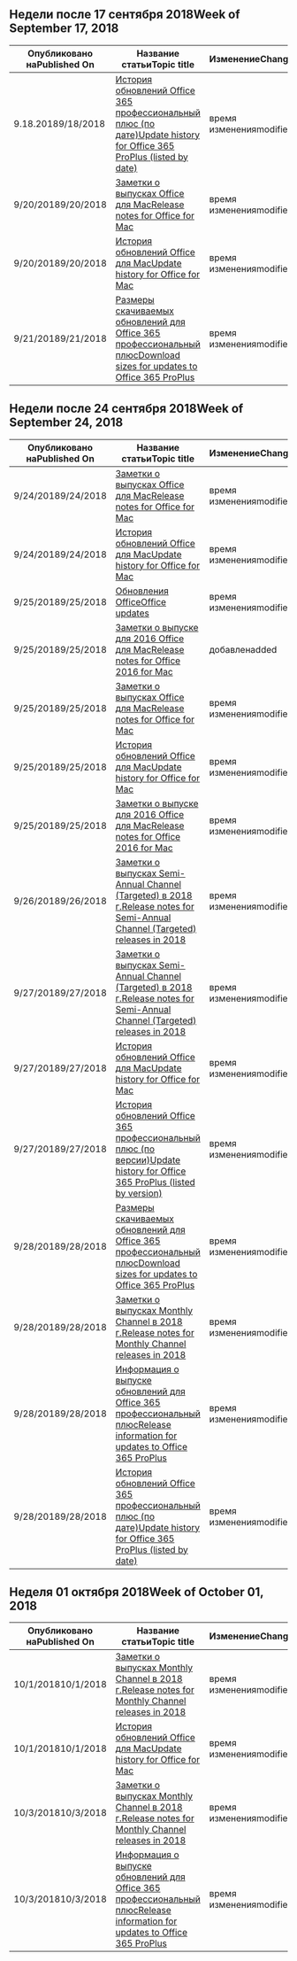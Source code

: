 

## <a name="week-of-september-17-2018"></a><span data-ttu-id="1d03c-101">Недели после 17 сентября 2018</span><span class="sxs-lookup"><span data-stu-id="1d03c-101">Week of September 17, 2018</span></span>


| <span data-ttu-id="1d03c-102">Опубликовано на</span><span class="sxs-lookup"><span data-stu-id="1d03c-102">Published On</span></span> |<span data-ttu-id="1d03c-103">Название статьи</span><span class="sxs-lookup"><span data-stu-id="1d03c-103">Topic title</span></span> | <span data-ttu-id="1d03c-104">Изменение</span><span class="sxs-lookup"><span data-stu-id="1d03c-104">Change</span></span> |
|------|------------|--------|
| <span data-ttu-id="1d03c-105">9.18.2018</span><span class="sxs-lookup"><span data-stu-id="1d03c-105">9/18/2018</span></span> | [<span data-ttu-id="1d03c-106">История обновлений Office 365 профессиональный плюс (по дате)</span><span class="sxs-lookup"><span data-stu-id="1d03c-106">Update history for Office 365 ProPlus (listed by date)</span></span>](/OfficeUpdates/update-history-office365-proplus-by-date) | <span data-ttu-id="1d03c-107">время изменения</span><span class="sxs-lookup"><span data-stu-id="1d03c-107">modified</span></span> |
| <span data-ttu-id="1d03c-108">9/20/2018</span><span class="sxs-lookup"><span data-stu-id="1d03c-108">9/20/2018</span></span> | [<span data-ttu-id="1d03c-109">Заметки о выпусках Office для Mac</span><span class="sxs-lookup"><span data-stu-id="1d03c-109">Release notes for Office for Mac</span></span>](/OfficeUpdates/release-notes-office-for-mac) | <span data-ttu-id="1d03c-110">время изменения</span><span class="sxs-lookup"><span data-stu-id="1d03c-110">modified</span></span> |
| <span data-ttu-id="1d03c-111">9/20/2018</span><span class="sxs-lookup"><span data-stu-id="1d03c-111">9/20/2018</span></span> | [<span data-ttu-id="1d03c-112">История обновлений Office для Mac</span><span class="sxs-lookup"><span data-stu-id="1d03c-112">Update history for Office for Mac</span></span>](/OfficeUpdates/update-history-office-for-mac) | <span data-ttu-id="1d03c-113">время изменения</span><span class="sxs-lookup"><span data-stu-id="1d03c-113">modified</span></span> |
| <span data-ttu-id="1d03c-114">9/21/2018</span><span class="sxs-lookup"><span data-stu-id="1d03c-114">9/21/2018</span></span> | [<span data-ttu-id="1d03c-115">Размеры скачиваемых обновлений для Office 365 профессиональный плюс</span><span class="sxs-lookup"><span data-stu-id="1d03c-115">Download sizes for updates to Office 365 ProPlus</span></span>](/OfficeUpdates/download-sizes-office365-proplus-updates) | <span data-ttu-id="1d03c-116">время изменения</span><span class="sxs-lookup"><span data-stu-id="1d03c-116">modified</span></span> |


## <a name="week-of-september-24-2018"></a><span data-ttu-id="1d03c-117">Недели после 24 сентября 2018</span><span class="sxs-lookup"><span data-stu-id="1d03c-117">Week of September 24, 2018</span></span>


| <span data-ttu-id="1d03c-118">Опубликовано на</span><span class="sxs-lookup"><span data-stu-id="1d03c-118">Published On</span></span> |<span data-ttu-id="1d03c-119">Название статьи</span><span class="sxs-lookup"><span data-stu-id="1d03c-119">Topic title</span></span> | <span data-ttu-id="1d03c-120">Изменение</span><span class="sxs-lookup"><span data-stu-id="1d03c-120">Change</span></span> |
|------|------------|--------|
| <span data-ttu-id="1d03c-121">9/24/2018</span><span class="sxs-lookup"><span data-stu-id="1d03c-121">9/24/2018</span></span> | [<span data-ttu-id="1d03c-122">Заметки о выпусках Office для Mac</span><span class="sxs-lookup"><span data-stu-id="1d03c-122">Release notes for Office for Mac</span></span>](/OfficeUpdates/release-notes-office-for-mac) | <span data-ttu-id="1d03c-123">время изменения</span><span class="sxs-lookup"><span data-stu-id="1d03c-123">modified</span></span> |
| <span data-ttu-id="1d03c-124">9/24/2018</span><span class="sxs-lookup"><span data-stu-id="1d03c-124">9/24/2018</span></span> | [<span data-ttu-id="1d03c-125">История обновлений Office для Mac</span><span class="sxs-lookup"><span data-stu-id="1d03c-125">Update history for Office for Mac</span></span>](/OfficeUpdates/update-history-office-for-mac) | <span data-ttu-id="1d03c-126">время изменения</span><span class="sxs-lookup"><span data-stu-id="1d03c-126">modified</span></span> |
| <span data-ttu-id="1d03c-127">9/25/2018</span><span class="sxs-lookup"><span data-stu-id="1d03c-127">9/25/2018</span></span> | [<span data-ttu-id="1d03c-128">Обновления Office</span><span class="sxs-lookup"><span data-stu-id="1d03c-128">Office updates</span></span>](/OfficeUpdates/index) | <span data-ttu-id="1d03c-129">время изменения</span><span class="sxs-lookup"><span data-stu-id="1d03c-129">modified</span></span> |
| <span data-ttu-id="1d03c-130">9/25/2018</span><span class="sxs-lookup"><span data-stu-id="1d03c-130">9/25/2018</span></span> | [<span data-ttu-id="1d03c-131">Заметки о выпуске для 2016 Office для Mac</span><span class="sxs-lookup"><span data-stu-id="1d03c-131">Release notes for Office 2016 for Mac</span></span>](/OfficeUpdates/release-notes-office-2016-mac) | <span data-ttu-id="1d03c-132">добавлен</span><span class="sxs-lookup"><span data-stu-id="1d03c-132">added</span></span> |
| <span data-ttu-id="1d03c-133">9/25/2018</span><span class="sxs-lookup"><span data-stu-id="1d03c-133">9/25/2018</span></span> | [<span data-ttu-id="1d03c-134">Заметки о выпусках Office для Mac</span><span class="sxs-lookup"><span data-stu-id="1d03c-134">Release notes for Office for Mac</span></span>](/OfficeUpdates/release-notes-office-for-mac) | <span data-ttu-id="1d03c-135">время изменения</span><span class="sxs-lookup"><span data-stu-id="1d03c-135">modified</span></span> |
| <span data-ttu-id="1d03c-136">9/25/2018</span><span class="sxs-lookup"><span data-stu-id="1d03c-136">9/25/2018</span></span> | [<span data-ttu-id="1d03c-137">История обновлений Office для Mac</span><span class="sxs-lookup"><span data-stu-id="1d03c-137">Update history for Office for Mac</span></span>](/OfficeUpdates/update-history-office-for-mac) | <span data-ttu-id="1d03c-138">время изменения</span><span class="sxs-lookup"><span data-stu-id="1d03c-138">modified</span></span> |
| <span data-ttu-id="1d03c-139">9/25/2018</span><span class="sxs-lookup"><span data-stu-id="1d03c-139">9/25/2018</span></span> | [<span data-ttu-id="1d03c-140">Заметки о выпуске для 2016 Office для Mac</span><span class="sxs-lookup"><span data-stu-id="1d03c-140">Release notes for Office 2016 for Mac</span></span>](/OfficeUpdates/release-notes-office-2016-mac) | <span data-ttu-id="1d03c-141">время изменения</span><span class="sxs-lookup"><span data-stu-id="1d03c-141">modified</span></span> |
| <span data-ttu-id="1d03c-142">9/26/2018</span><span class="sxs-lookup"><span data-stu-id="1d03c-142">9/26/2018</span></span> | [<span data-ttu-id="1d03c-143">Заметки о выпусках Semi-Annual Channel (Targeted) в 2018 г.</span><span class="sxs-lookup"><span data-stu-id="1d03c-143">Release notes for Semi-Annual Channel (Targeted) releases in 2018</span></span>](/OfficeUpdates/semi-annual-channel-targeted-2018) | <span data-ttu-id="1d03c-144">время изменения</span><span class="sxs-lookup"><span data-stu-id="1d03c-144">modified</span></span> |
| <span data-ttu-id="1d03c-145">9/27/2018</span><span class="sxs-lookup"><span data-stu-id="1d03c-145">9/27/2018</span></span> | [<span data-ttu-id="1d03c-146">Заметки о выпусках Semi-Annual Channel (Targeted) в 2018 г.</span><span class="sxs-lookup"><span data-stu-id="1d03c-146">Release notes for Semi-Annual Channel (Targeted) releases in 2018</span></span>](/OfficeUpdates/semi-annual-channel-targeted-2018) | <span data-ttu-id="1d03c-147">время изменения</span><span class="sxs-lookup"><span data-stu-id="1d03c-147">modified</span></span> |
| <span data-ttu-id="1d03c-148">9/27/2018</span><span class="sxs-lookup"><span data-stu-id="1d03c-148">9/27/2018</span></span> | [<span data-ttu-id="1d03c-149">История обновлений Office для Mac</span><span class="sxs-lookup"><span data-stu-id="1d03c-149">Update history for Office for Mac</span></span>](/OfficeUpdates/update-history-office-for-mac) | <span data-ttu-id="1d03c-150">время изменения</span><span class="sxs-lookup"><span data-stu-id="1d03c-150">modified</span></span> |
| <span data-ttu-id="1d03c-151">9/27/2018</span><span class="sxs-lookup"><span data-stu-id="1d03c-151">9/27/2018</span></span> | [<span data-ttu-id="1d03c-152">История обновлений Office 365 профессиональный плюс (по версии)</span><span class="sxs-lookup"><span data-stu-id="1d03c-152">Update history for Office 365 ProPlus (listed by version)</span></span>](/OfficeUpdates/update-history-office365-proplus-by-version) | <span data-ttu-id="1d03c-153">время изменения</span><span class="sxs-lookup"><span data-stu-id="1d03c-153">modified</span></span> |
| <span data-ttu-id="1d03c-154">9/28/2018</span><span class="sxs-lookup"><span data-stu-id="1d03c-154">9/28/2018</span></span> | [<span data-ttu-id="1d03c-155">Размеры скачиваемых обновлений для Office 365 профессиональный плюс</span><span class="sxs-lookup"><span data-stu-id="1d03c-155">Download sizes for updates to Office 365 ProPlus</span></span>](/OfficeUpdates/download-sizes-office365-proplus-updates) | <span data-ttu-id="1d03c-156">время изменения</span><span class="sxs-lookup"><span data-stu-id="1d03c-156">modified</span></span> |
| <span data-ttu-id="1d03c-157">9/28/2018</span><span class="sxs-lookup"><span data-stu-id="1d03c-157">9/28/2018</span></span> | [<span data-ttu-id="1d03c-158">Заметки о выпусках Monthly Channel в 2018 г.</span><span class="sxs-lookup"><span data-stu-id="1d03c-158">Release notes for Monthly Channel releases in 2018</span></span>](/OfficeUpdates/monthly-channel-2018) | <span data-ttu-id="1d03c-159">время изменения</span><span class="sxs-lookup"><span data-stu-id="1d03c-159">modified</span></span> |
| <span data-ttu-id="1d03c-160">9/28/2018</span><span class="sxs-lookup"><span data-stu-id="1d03c-160">9/28/2018</span></span> | [<span data-ttu-id="1d03c-161">Информация о выпуске обновлений для Office 365 профессиональный плюс</span><span class="sxs-lookup"><span data-stu-id="1d03c-161">Release information for updates to Office 365 ProPlus</span></span>](/OfficeUpdates/release-notes-office365-proplus) | <span data-ttu-id="1d03c-162">время изменения</span><span class="sxs-lookup"><span data-stu-id="1d03c-162">modified</span></span> |
| <span data-ttu-id="1d03c-163">9/28/2018</span><span class="sxs-lookup"><span data-stu-id="1d03c-163">9/28/2018</span></span> | [<span data-ttu-id="1d03c-164">История обновлений Office 365 профессиональный плюс (по дате)</span><span class="sxs-lookup"><span data-stu-id="1d03c-164">Update history for Office 365 ProPlus (listed by date)</span></span>](/OfficeUpdates/update-history-office365-proplus-by-date) | <span data-ttu-id="1d03c-165">время изменения</span><span class="sxs-lookup"><span data-stu-id="1d03c-165">modified</span></span> |


## <a name="week-of-october-01-2018"></a><span data-ttu-id="1d03c-166">Неделя 01 октября 2018</span><span class="sxs-lookup"><span data-stu-id="1d03c-166">Week of October 01, 2018</span></span>


| <span data-ttu-id="1d03c-167">Опубликовано на</span><span class="sxs-lookup"><span data-stu-id="1d03c-167">Published On</span></span> |<span data-ttu-id="1d03c-168">Название статьи</span><span class="sxs-lookup"><span data-stu-id="1d03c-168">Topic title</span></span> | <span data-ttu-id="1d03c-169">Изменение</span><span class="sxs-lookup"><span data-stu-id="1d03c-169">Change</span></span> |
|------|------------|--------|
| <span data-ttu-id="1d03c-170">10/1/2018</span><span class="sxs-lookup"><span data-stu-id="1d03c-170">10/1/2018</span></span> | [<span data-ttu-id="1d03c-171">Заметки о выпусках Monthly Channel в 2018 г.</span><span class="sxs-lookup"><span data-stu-id="1d03c-171">Release notes for Monthly Channel releases in 2018</span></span>](/OfficeUpdates/monthly-channel-2018) | <span data-ttu-id="1d03c-172">время изменения</span><span class="sxs-lookup"><span data-stu-id="1d03c-172">modified</span></span> |
| <span data-ttu-id="1d03c-173">10/1/2018</span><span class="sxs-lookup"><span data-stu-id="1d03c-173">10/1/2018</span></span> | [<span data-ttu-id="1d03c-174">История обновлений Office для Mac</span><span class="sxs-lookup"><span data-stu-id="1d03c-174">Update history for Office for Mac</span></span>](/OfficeUpdates/update-history-office-for-mac) | <span data-ttu-id="1d03c-175">время изменения</span><span class="sxs-lookup"><span data-stu-id="1d03c-175">modified</span></span> |
| <span data-ttu-id="1d03c-176">10/3/2018</span><span class="sxs-lookup"><span data-stu-id="1d03c-176">10/3/2018</span></span> | [<span data-ttu-id="1d03c-177">Заметки о выпусках Monthly Channel в 2018 г.</span><span class="sxs-lookup"><span data-stu-id="1d03c-177">Release notes for Monthly Channel releases in 2018</span></span>](/OfficeUpdates/monthly-channel-2018) | <span data-ttu-id="1d03c-178">время изменения</span><span class="sxs-lookup"><span data-stu-id="1d03c-178">modified</span></span> |
| <span data-ttu-id="1d03c-179">10/3/2018</span><span class="sxs-lookup"><span data-stu-id="1d03c-179">10/3/2018</span></span> | [<span data-ttu-id="1d03c-180">Информация о выпуске обновлений для Office 365 профессиональный плюс</span><span class="sxs-lookup"><span data-stu-id="1d03c-180">Release information for updates to Office 365 ProPlus</span></span>](/OfficeUpdates/release-notes-office365-proplus) | <span data-ttu-id="1d03c-181">время изменения</span><span class="sxs-lookup"><span data-stu-id="1d03c-181">modified</span></span> |
